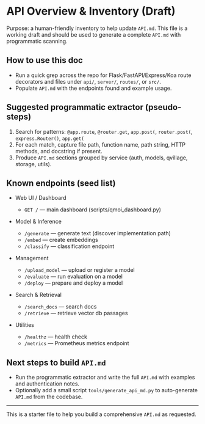 # API Overview & Inventory (Draft)

Purpose: a human-friendly inventory to help update `API.md`. This file is a working draft and should be used to generate a complete `API.md` with programmatic scanning.

## How to use this doc

- Run a quick grep across the repo for Flask/FastAPI/Express/Koa route decorators and files under `api/`, `server/`, `routes/`, or `src/`.
- Populate `API.md` with the endpoints found and example usage.

## Suggested programmatic extractor (pseudo-steps)

1. Search for patterns: `@app.route`, `@router.get`, `app.post(`, `router.post(`, `express.Router()`, `app.get(`
2. For each match, capture file path, function name, path string, HTTP methods, and docstring if present.
3. Produce `API.md` sections grouped by service (auth, models, qvillage, storage, utils).

## Known endpoints (seed list)

- Web UI / Dashboard
  - `GET /` — main dashboard (scripts/qmoi_dashboard.py)

- Model & Inference
  - `/generate` — generate text (discover implementation path)
  - `/embed` — create embeddings
  - `/classify` — classification endpoint

- Management
  - `/upload_model` — upload or register a model
  - `/evaluate` — run evaluation on a model
  - `/deploy` — prepare and deploy a model

- Search & Retrieval
  - `/search_docs` — search docs
  - `/retrieve` — retrieve vector db passages

- Utilities
  - `/healthz` — health check
  - `/metrics` — Prometheus metrics endpoint

## Next steps to build `API.md`

- Run the programmatic extractor and write the full `API.md` with examples and authentication notes.
- Optionally add a small script `tools/generate_api_md.py` to auto-generate `API.md` from the codebase.

---

This is a starter file to help you build a comprehensive `API.md` as requested.
